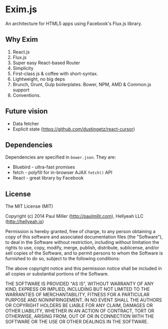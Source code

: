# Exim.js

An architecture for HTML5 apps using Facebook's Flux.js library.

## Why Exim

1. React.js
2. Flux.js
3. Super easy React-based Router
4. Simplicity
5. First-class js & coffee with short-syntax.
6. Lightweight, no big deps
7. Brunch, Grunt, Gulp boilerplates. Bower, NPM, AMD & Common.js support
8. Conventions.

## Future vision

- Data fetcher
- Explicit state (https://github.com/dustingetz/react-cursor)

## Dependencies

Dependencies are specified in `bower.json`. They are:

- Bluebird - ultra-fast promises
- fetch - polyfill for in-browser AJAX `fetch()` API
- React - great library by Facebook

## License

The MIT License (MIT)

Copyright (c) 2014 Paul Miller (http://paulmillr.com), Hellyeah LLC (http://hellyeah.is)

Permission is hereby granted, free of charge, to any person obtaining a copy of
this software and associated documentation files (the "Software"), to deal in
the Software without restriction, including without limitation the rights to
use, copy, modify, merge, publish, distribute, sublicense, and/or sell copies of
the Software, and to permit persons to whom the Software is furnished to do so,
subject to the following conditions:

The above copyright notice and this permission notice shall be included in all
copies or substantial portions of the Software.

THE SOFTWARE IS PROVIDED "AS IS", WITHOUT WARRANTY OF ANY KIND, EXPRESS OR
IMPLIED, INCLUDING BUT NOT LIMITED TO THE WARRANTIES OF MERCHANTABILITY, FITNESS
FOR A PARTICULAR PURPOSE AND NONINFRINGEMENT. IN NO EVENT SHALL THE AUTHORS OR
COPYRIGHT HOLDERS BE LIABLE FOR ANY CLAIM, DAMAGES OR OTHER LIABILITY, WHETHER
IN AN ACTION OF CONTRACT, TORT OR OTHERWISE, ARISING FROM, OUT OF OR IN
CONNECTION WITH THE SOFTWARE OR THE USE OR OTHER DEALINGS IN THE SOFTWARE.

